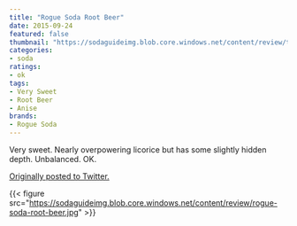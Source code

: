 ```yaml
---
title: "Rogue Soda Root Beer"
date: 2015-09-24
featured: false
thumbnail: "https://sodaguideimg.blob.core.windows.net/content/review/thumbs/rogue-soda-root-beer.jpg"
categories:
- soda
ratings:
- ok
tags:
- Very Sweet
- Root Beer
- Anise
brands:
- Rogue Soda
---
```


Very sweet. Nearly overpowering licorice but has some slightly hidden depth. Unbalanced. OK. 

[Originally posted to Twitter.](https://twitter.com/Cavorter/status/647225683588984832)

{{< figure src="https://sodaguideimg.blob.core.windows.net/content/review/rogue-soda-root-beer.jpg" >}}
